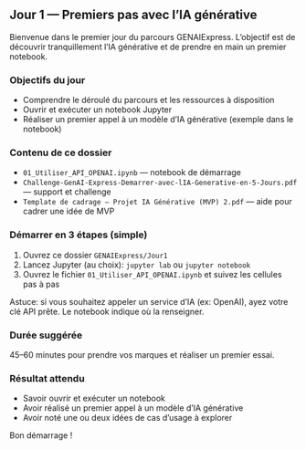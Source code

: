 ## Jour 1 — Premiers pas avec l’IA générative

Bienvenue dans le premier jour du parcours GENAIExpress. L’objectif est de découvrir tranquillement l’IA générative et de prendre en main un premier notebook.

### Objectifs du jour

- Comprendre le déroulé du parcours et les ressources à disposition
- Ouvrir et exécuter un notebook Jupyter
- Réaliser un premier appel à un modèle d’IA générative (exemple dans le notebook)

### Contenu de ce dossier

- `01_Utiliser_API_OPENAI.ipynb` — notebook de démarrage
- `Challenge-GenAI-Express-Demarrer-avec-lIA-Generative-en-5-Jours.pdf` — support et challenge
- `Template de cadrage – Projet IA Générative (MVP) 2.pdf` — aide pour cadrer une idée de MVP

### Démarrer en 3 étapes (simple)

1) Ouvrez ce dossier `GENAIExpress/Jour1`
2) Lancez Jupyter (au choix): `jupyter lab` ou `jupyter notebook`
3) Ouvrez le fichier `01_Utiliser_API_OPENAI.ipynb` et suivez les cellules pas à pas

Astuce: si vous souhaitez appeler un service d’IA (ex: OpenAI), ayez votre clé API prête. Le notebook indique où la renseigner.

### Durée suggérée

45–60 minutes pour prendre vos marques et réaliser un premier essai.

### Résultat attendu

- Savoir ouvrir et exécuter un notebook
- Avoir réalisé un premier appel à un modèle d’IA générative
- Avoir noté une ou deux idées de cas d’usage à explorer

Bon démarrage !


